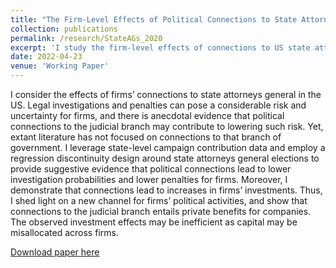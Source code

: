 ```yaml
---
title: "The Firm-Level Effects of Political Connections to State Attorneys General"
collection: publications
permalink: /research/StateAGs_2020
excerpt: 'I study the firm-level effects of connections to US state attorney generals on investment and law enforcement stringency, as well as accountability as a mediating factor.'
date: 2022-04-23
venue: 'Working Paper'
---
```

I consider the effects of firms’ connections to state attorneys general in the US. Legal investigations and penalties can pose a considerable risk and uncertainty for firms, and there is anecdotal evidence that political connections to the judicial branch may contribute to lowering such risk. Yet, extant literature has not focused on connections to that branch of government. I leverage state-level campaign contribution data and employ a regression discontinuity design around state attorneys general elections to provide suggestive evidence that political connections lead to lower investigation probabilities and lower penalties for firms. Moreover, I demonstrate that connections lead to increases in firms’ investments. Thus, I shed light on a new channel for firms’ political activities, and show that connections to the judicial branch entails private benefits for companies. The observed investment effects may be inefficient as capital may be misallocated across firms.


[Download paper here](https://johannes-wiedemann.github.io//files/Wiedemann_StateAGs_2022.pdf)

